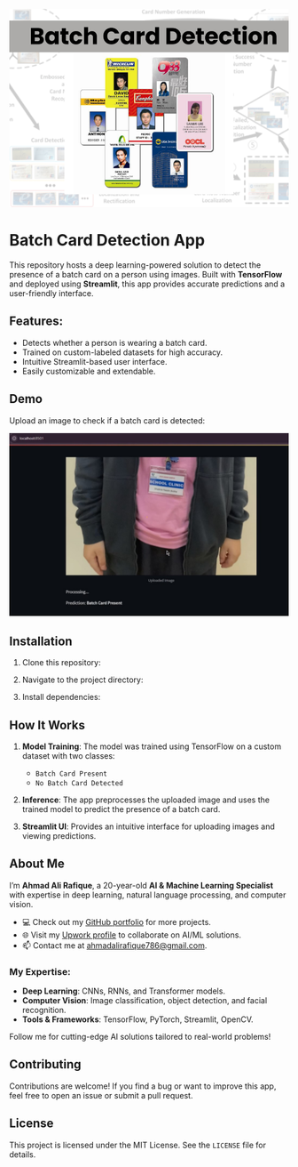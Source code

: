 ![Batch Card Detection](https://github.com/Ahmad-Ali-Rafique/Batch-Card-Detection-App/blob/main/Batch%20Card%20Detection.png)

# Batch Card Detection App

This repository hosts a deep learning-powered solution to detect the presence of a batch card on a person using images. Built with **TensorFlow** and deployed using **Streamlit**, this app provides accurate predictions and a user-friendly interface.

## Features:
- Detects whether a person is wearing a batch card.
- Trained on custom-labeled datasets for high accuracy.
- Intuitive Streamlit-based user interface.
- Easily customizable and extendable.

## Demo
Upload an image to check if a batch card is detected:

![Batch Card Detection](https://github.com/Ahmad-Ali-Rafique/Batch-Card-Detection-App/blob/main/Demo.jpg)

## Installation

1. Clone this repository:

2. Navigate to the project directory:

3. Install dependencies:

## How It Works

1. **Model Training**: 
   The model was trained using TensorFlow on a custom dataset with two classes:
   - `Batch Card Present`
   - `No Batch Card Detected`

2. **Inference**: 
   The app preprocesses the uploaded image and uses the trained model to predict the presence of a batch card.

3. **Streamlit UI**: 
   Provides an intuitive interface for uploading images and viewing predictions.

## About Me

I’m **Ahmad Ali Rafique**, a 20-year-old **AI & Machine Learning Specialist** with expertise in deep learning, natural language processing, and computer vision. 

- 💻 Check out my [GitHub portfolio](https://github.com/Ahmad-Ali-Rafique/) for more projects.
- 🌐 Visit my [Upwork profile](https://www.upwork.com/freelancers/~013ee71528d99ecd1a) to collaborate on AI/ML solutions.
- 📫 Contact me at ahmadalirafique786@gmail.com.

### My Expertise:
- **Deep Learning**: CNNs, RNNs, and Transformer models.
- **Computer Vision**: Image classification, object detection, and facial recognition.
- **Tools & Frameworks**: TensorFlow, PyTorch, Streamlit, OpenCV.

Follow me for cutting-edge AI solutions tailored to real-world problems!

## Contributing

Contributions are welcome! If you find a bug or want to improve this app, feel free to open an issue or submit a pull request.

## License

This project is licensed under the MIT License. See the `LICENSE` file for details.
